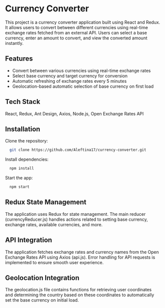 
# Currency Converter

This project is a currency converter application built using React and Redux. It allows users to convert between different currencies using real-time exchange rates fetched from an external API. Users can select a base currency, enter an amount to convert, and view the converted amount instantly.
## Features

- Convert between various currencies using real-time exchange rates
- Select base currency and target currency for conversion
- Automatic refreshing of exchange rates every 5 minutes
- Geolocation-based automatic selection of base currency on first load
## Tech Stack

React, Redux, Ant Design, Axios, Node.js, Open Exchange Rates API


## Installation

Clone the repository:

```bash
  git clone https://github.com/Aleftina17/currency-converter.git
```

Install dependencies:
    
```bash
  npm install
```

Start the app:
    
```bash
  npm start
```


## Redux State Management

The application uses Redux for state management. The main reducer (currencyReducer.js) handles actions related to setting base currency, exchange rates, available currencies, and more.
## API Integration

The application fetches exchange rates and currency names from the Open Exchange Rates API using Axios (api.js). Error handling for API requests is implemented to ensure smooth user experience.
## Geolocation Integration

The geolocation.js file contains functions for retrieving user coordinates and determining the country based on these coordinates to automatically set the base currency on initial load.
